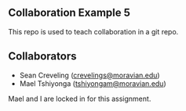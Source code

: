 
## Collaboration Example 5

This repo is used to teach collaboration in a git repo.

## Collaborators
* Sean Creveling (crevelings@moravian.edu)
* Mael Tshiyonga (tshiyongam@moravian.edu)

Mael and I are locked in for this assignment.
